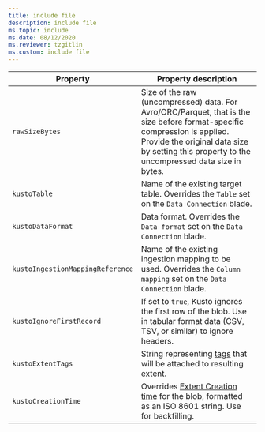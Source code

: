 ```yaml
---
title: include file
description: include file
ms.topic: include
ms.date: 08/12/2020
ms.reviewer: tzgitlin
ms.custom: include file
---
```

|**Property** | **Property description**|
|---|---|
| `rawSizeBytes` | Size of the raw (uncompressed) data. For Avro/ORC/Parquet, that is the size before format-specific compression is applied. Provide the original data size by setting this property to the uncompressed data size in bytes.|
| `kustoTable` |  Name of the existing target table. Overrides the `Table` set on the `Data Connection` blade. |
| `kustoDataFormat` |  Data format. Overrides the `Data format` set on the `Data Connection` blade. |
| `kustoIngestionMappingReference` |  Name of the existing ingestion mapping to be used. Overrides the `Column mapping` set on the `Data Connection` blade.|
| `kustoIgnoreFirstRecord` | If set to `true`, Kusto ignores the first row of the blob. Use in tabular format data (CSV, TSV, or similar) to ignore headers. |
| `kustoExtentTags` | String representing [tags](../kusto/management/extents-overview.md#extent-tagging) that will be attached to resulting extent. |
| `kustoCreationTime` |  Overrides [Extent Creation time](../kusto/management/extents-overview.md#extent-creation-time) for the blob, formatted as an ISO 8601 string. Use for backfilling. |
